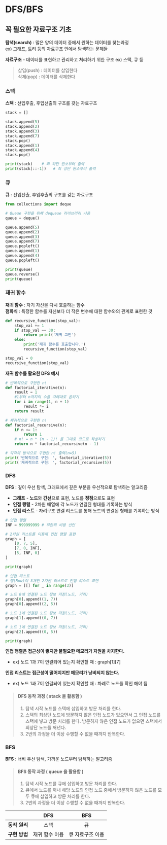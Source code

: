 DFS/BFS
=
## 꼭 필요한 자료구조 기초
**탐색(search)** : 많은 양의 데이터 중에서 원하는 데이터를 찾는과정   
ex) 그래프, 트리 등의 자료구조 안에서 탐색하는 문제들   

**자료구조** - 데이터를 표현하고 관리하고 처리하기 위한 구조
ex) 스택, 큐 등
> 삽입(push) : 데이터를 삽입한다   
> 삭제(pop) : 데이터를 삭제한다

### 스택
**스택** : 선입후출, 후입선출의 구조를 갖는 자료구조   
~~~python
stack = []

stack.append(5)
stack.append(2)
stack.append(3)
stack.append(7)
stack.pop()
stack.append(1)
stack.append(4)
stack.pop()

print(stack)    # 최 하단 원소부터 출력
print(stack[::-1])   # 최 상단 원소부터 출력
~~~


### 큐
**큐** : 선입선출, 후입후출의 구조를 갖는 자료구조
~~~python
from collections import deque

# Queue 구현을 위해 dequeue 라이브러리 사용
queue = deque()

queue.append(5)
queue.append(2)
queue.append(3)
queue.append(7)
queue.popleft()
queue.append(1)
queue.append(4)
queue.popleft()

print(queue)
queue.reverse()
print(queue)
~~~

### 재귀 함수
**재귀 함수** : 자기 자신을 다시 호출하는 함수   
**점화식** : 특정한 함수를 자신보다 더 작은 변수에 대한 함수와의 관계로 표현한 것
~~~python
def recursive_function(stop_val):
    stop_val += 1
    if stop_val == 30:
        return print('재귀 그만')
    else:
        print('재귀 함수를 호출합니다.')
        recursive_function(stop_val)

stop_val = 0
recursive_function(stop_val)
~~~

**재귀 함수를 활요한 DFS 예시**
~~~python
# 반복적으로 구현한 n!
def factorial_iterative(n):
    result = 1
    #1부터 n까지의 수를 차례대로 곱하기
    for i in range(1, n + 1)
        result *= i
    return result

# 재귀적으로 구현한 n!
def factorial_recursive(n):
    if n <= 1:
        return 1
    # n! = n * (n - 1)! 를 그대로 코드로 적성하기
    return n * factorial_recursive(n - 1)

# 각각의 방식으로 구현한 n! 출력(n=5)
print('반복적으로 구현: ', factorial_iterative(5))
print('재귀적으로 구현: ', factorial_recursive(5))
~~~

### DFS
**DFS** : 깊이 우선 탐색, 그래프에서 깊은 부분을 우선적으로 탐색하는 알고리즘   
- **그래프** - **노드**와 **간선**으로 표현, 노드를 **정점**으로도 표현    
- **인접 행렬** - 2차원 배열에 각 노드가 연결된 형태를 기록하는 방식
- **인접 리스트** - 자려구조 연결 리스트를 통해 노드의 연결된 형태를 기록하는 방식
~~~python
# 인접 행렬
INF = 999999999 # 무한의 비용 선언

# 2차원 리스트를 이용해 인접 행렬 표현
graph = [
    [0, 7, 5],
    [7, 0, INF],
    [5, INF, 0]
]

print(graph)

# 인접 리스트
# 행(Row)이 3개인 2차원 리스트로 인접 리스트 표현
graph = [[] for _ in range(3)]

# 노드 0에 연결된 노드 정보 저장(노드, 거리)
graph[0].append((1, 7))
graph[0].append((2, 5))

# 노드 1에 연결된 노드 정보 저장(노드, 거리)
graph[1].append((0, 7))

# 노드 1에 연결된 노드 정보 저장(노드, 거리)
graph[2].append((0, 5))

print(graph)
~~~
**인접 행렬은 접근성이 좋지만 불필요한 메모리가 자원을 차지한다.**   
- ex) 노드 1과 7이 연결되어 있는지 확인할 때 : graph[1][7]   

**인접 리스트는 접근성이 떨어지지만 메모리가 낭비되지 않는다.**   
- ex) 노드 1과 7이 연결되어 있는지 확인할 때 : 차례로 노드를 확인 해야 됨


> #### DFS 동작 과정 ( stack 을 활용함 )
> 1. 탐색 시작 노드를 스택에 삽입하고 방문 처리를 한다.
> 2. 스택의 최상단 노드에 방문하지 않은 인접 노드가 있으면서 그 인접 노드를 스택에 넣고 방문 처리를 한다. 방문하지 않은 인접 노드가 없으면 스택에서 최상단 노드를 꺼낸다.
> 3. 2번의 과정을 더 이상 수행할 수 없을 때까지 반복한다.

### BFS
**BFS** : 너비 우선 탐색, 가까운 노드부터 탐색하는 알고리즘
> #### BFS 동작 과정 ( queue 을 활용함 )
> 1. 탐색 시작 노드를 큐에 삽입하고 방문 처리를 한다.
> 2. 큐에서 노드를 꺼내 해당 노드의 인접 노드 중에서 방문하지 않은 노드를 모두 큐에 삽입하고 방문 처리를 한다.
> 3. 2번의 과정을 더 이상 수행할 수 없을 때까지 반복한다.
    
|            |  **DFS**   |   **BFS**   |
|:----------:|:----------:|:-----------:|
| **동작 원리**  |     스택     |      큐      |
| **구현 방법**  |  재귀 함수 이용  |  큐 자료구조 이용  |




